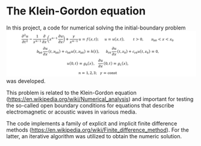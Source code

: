 # The Klein-Gordon equation
In this project, a code for numerical solving the initial-boundary problem
![ ](https://github.com/AndreiMaikov/The_Klein-Gordon_equation/blob/main/images/Formulas_3_25.png)
was developed. 

This problem is related to the Klein-Gordon equation (https://en.wikipedia.org/wiki/Numerical_analysis) and important for testing the so-called open boundary conditions for equations that describe electromagnetic or acoustic waves in various media.

The code implements a family of explicit and implicit finite difference methods (https://en.wikipedia.org/wiki/Finite_difference_method). For the latter, an iterative algorithm was utilized to obtain the numeric solution. 
